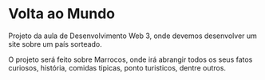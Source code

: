 # Volta ao Mundo


Projeto da aula de Desenvolvimento Web 3, onde devemos desenvolver um site sobre um país sorteado.

O projeto será feito sobre Marrocos, onde irá abrangir todos os seus fatos curiosos, história, comidas tipicas, ponto turisticos, dentre outros.

